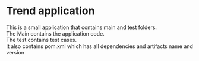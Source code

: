 # Trend application

This is a small application that contains main and test folders.  
The Main contains the application code.  
The test contains test cases.  
It also contains pom.xml which has all dependencies and artifacts name and version

